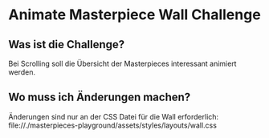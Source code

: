 # Animate Masterpiece Wall Challenge

## Was ist die Challenge?
Bei Scrolling soll die Übersicht der Masterpieces interessant animiert werden.

## Wo muss ich Änderungen machen?
Änderungen sind nur an der CSS Datei für die Wall erforderlich:
file://./masterpieces-playground/assets/styles/layouts/wall.css
